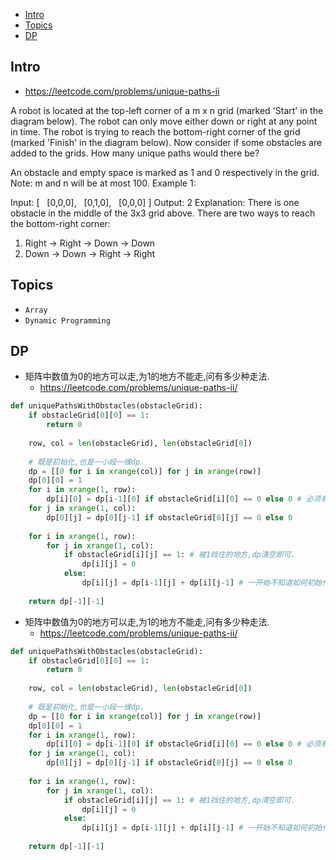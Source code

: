 - [Intro](#intro)
- [Topics](#topics)
- [DP](#dp)

## Intro

- https://leetcode.com/problems/unique-paths-ii

A robot is located at the top-left corner of a m x n grid (marked 'Start' in the diagram below).
The robot can only move either down or right at any point in time. The robot is trying to reach the bottom-right corner of the grid (marked 'Finish' in the diagram below).
Now consider if some obstacles are added to the grids. How many unique paths would there be?

An obstacle and empty space is marked as 1 and 0 respectively in the grid.
Note: m and n will be at most 100.
Example 1:

Input:
[
  [0,0,0],
  [0,1,0],
  [0,0,0]
]
Output: 2
Explanation:
There is one obstacle in the middle of the 3x3 grid above.
There are two ways to reach the bottom-right corner:
1. Right -> Right -> Down -> Down
2. Down -> Down -> Right -> Right




## Topics

- `Array`
- `Dynamic Programming`


## DP

- 矩阵中数值为0的地方可以走,为1的地方不能走,问有多少种走法. 
  - https://leetcode.com/problems/unique-paths-ii/

```py
def uniquePathsWithObstacles(obstacleGrid):
    if obstacleGrid[0][0] == 1:
        return 0
    
    row, col = len(obstacleGrid), len(obstacleGrid[0])
    
    # 既是初始化,也是一小段一维dp.
    dp = [[0 for i in xrange(col)] for j in xrange(row)]
    dp[0][0] = 1
    for i in xrange(1, row):
        dp[i][0] = dp[i-1][0] if obstacleGrid[i][0] == 0 else 0 # 必须有else部分,否则就报错!
    for j in xrange(1, col):
        dp[0][j] = dp[0][j-1] if obstacleGrid[0][j] == 0 else 0
    
    for i in xrange(1, row):
        for j in xrange(1, col):
            if obstacleGrid[i][j] == 1: # 被1挡住的地方,dp清空即可.
                dp[i][j] = 0
            else:
                dp[i][j] = dp[i-1][j] + dp[i][j-1] # 一开始不知道如何初始化,然后陷在这里,不知道该如何处理i为0时的数组越界问题: i-1 为-1
                
    return dp[-1][-1]
```

- 矩阵中数值为0的地方可以走,为1的地方不能走,问有多少种走法. 
  - https://leetcode.com/problems/unique-paths-ii/

```py
def uniquePathsWithObstacles(obstacleGrid):
    if obstacleGrid[0][0] == 1:
        return 0
    
    row, col = len(obstacleGrid), len(obstacleGrid[0])
    
    # 既是初始化,也是一小段一维dp.
    dp = [[0 for i in xrange(col)] for j in xrange(row)]
    dp[0][0] = 1
    for i in xrange(1, row):
        dp[i][0] = dp[i-1][0] if obstacleGrid[i][0] == 0 else 0 # 必须有else部分,否则就报错!
    for j in xrange(1, col):
        dp[0][j] = dp[0][j-1] if obstacleGrid[0][j] == 0 else 0
    
    for i in xrange(1, row):
        for j in xrange(1, col):
            if obstacleGrid[i][j] == 1: # 被1挡住的地方,dp清空即可.
                dp[i][j] = 0
            else:
                dp[i][j] = dp[i-1][j] + dp[i][j-1] # 一开始不知道如何初始化,然后陷在这里,不知道该如何处理i为0时的数组越界问题: i-1 为-1
                
    return dp[-1][-1]
```
